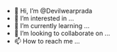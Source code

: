 - 👋 Hi, I’m @Devilwearprada
- 👀 I’m interested in ...
- 🌱 I’m currently learning ...
- 💞️ I’m looking to collaborate on ...
- 📫 How to reach me ...

<!---
Devilwearprada/Devilwearprada is a ✨ special ✨ repository because its `README.md` (this file) appears on your GitHub profile.
You can click the Preview link to take a look at your changes.
--->
